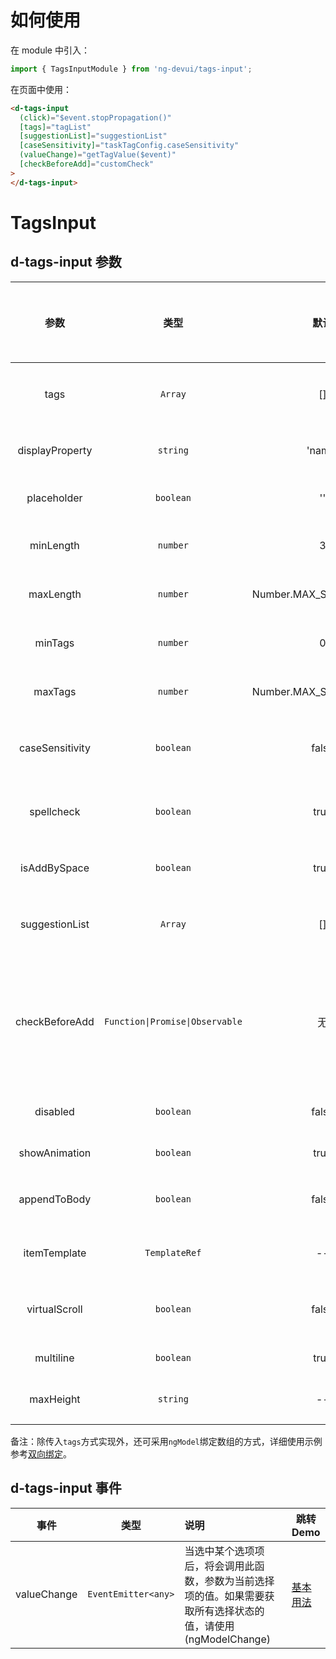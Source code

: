# 如何使用

在 module 中引入：

```ts
import { TagsInputModule } from 'ng-devui/tags-input';
```

在页面中使用：

```html
<d-tags-input
  (click)="$event.stopPropagation()"
  [tags]="tagList"
  [suggestionList]="suggestionList"
  [caseSensitivity]="taskTagConfig.caseSensitivity"
  (valueChange)="getTagValue($event)"
  [checkBeforeAdd]="customCheck"
>
</d-tags-input>
```

# TagsInput

## d-tags-input 参数

|      参数       |              类型               |          默认           |                                                 说明                                                  | 跳转 Demo                       | 全局配置项 |
| :-------------: | :-----------------------------: | :---------------------: | :---------------------------------------------------------------------------------------------------: | :------------------------------ | ---------- |
|      tags       |             `Array`             |           []            |                                 必选，记录输入的标签和选择的标签列表                                  | [基本用法](demo#basic-usage)    |
| displayProperty |            `string`             |         'name'          |                                       可选，列表项使用的属性名                                        | [基本用法](demo#basic-usage)    |
|   placeholder   |            `boolean`            |           ''            |                                      可选，输入框的 placeholder                                       | [基本用法](demo#basic-usage)    |
|    minLength    |            `number`             |            3            |                                     可选，输入标签内容的最小长度                                      | [基本用法](demo#basic-usage)    |
|    maxLength    |            `number`             | Number.MAX_SAFE_INTEGER |                                     可选，输入标签内容的最大长度                                      | [基本用法](demo#basic-usage)    |
|     minTags     |            `number`             |            0            |                                      可选，可输入标签的最小个数                                       | [基本用法](demo#basic-usage)    |
|     maxTags     |            `number`             | Number.MAX_SAFE_INTEGER |                                      可选，可输入标签的最大个数                                       | [基本用法](demo#basic-usage)    |
| caseSensitivity |            `boolean`            |          false          |                                   可选，大小写敏感，默认忽略大小写                                    | [基本用法](demo#basic-usage)    |            |
|   spellcheck    |            `boolean`            |          true           |                                 可选，input 输入框是否开启拼写检查的                                  | [基本用法](demo#basic-usage)    |            |
|  isAddBySpace   |            `boolean`            |          true           |                                     可选，是否支持空格键输入标 签                                     | [基本用法](demo#basic-usage)    |            |
| suggestionList  |             `Array`             |           []            |                                 可选，下拉选项，默认可选择的标签列表                                  | [基本用法](demo#basic-usage)    |
| checkBeforeAdd  | `Function\|Promise\|Observable` |           无            | 可选，自定义校验函数，类型为(newTag: string) => boolean 或者 Promise<boolean>或者 Observable<boolean> | [基本用法](demo#basic-usage)    |
|    disabled     |            `boolean`            |          false          |                                        可选，disabled 灰化状态                                        | [基本用法](demo#basic-usage)    |
|  showAnimation  |            `boolean`            |          true           |                                          可选，是否开启动画                                           |                                 | ✔          |
|  appendToBody   |            `boolean`            |          false          |                                   可选，下拉弹出是否 append to body                                   | [双向绑定](demo#ng-model)       |
|  itemTemplate   |          `TemplateRef`          |           --            |                                       可选，自定义选项展示模板                                        | [双向绑定](demo#ng-model)       |
|  virtualScroll  |            `boolean`            |          false          |                                 可选，是否虚拟滚动，大数据量场景使用                                  | [虚拟滚动](demo#virtual-scroll) |
| multiline | `boolean` | true | 可选，是否两行显示 |
| maxHeight | `string` | -- | 可选，已选中标签容器最大高度 |

备注：除传入`tags`方式实现外，还可采用`ngModel`绑定数组的方式，详细使用示例参考[双向绑定](demo#ng-model)。

## d-tags-input 事件

|    事件     |        类型         | 说明                                                                                                          | 跳转 Demo                    |
| :---------: | :-----------------: | :------------------------------------------------------------------------------------------------------------ | ---------------------------- |
| valueChange | `EventEmitter<any>` | 当选中某个选项项后，将会调用此函数，参数为当前选择项的值。如果需要获取所有选择状态的值，请使用(ngModelChange) | [基本用法](demo#basic-usage) |
